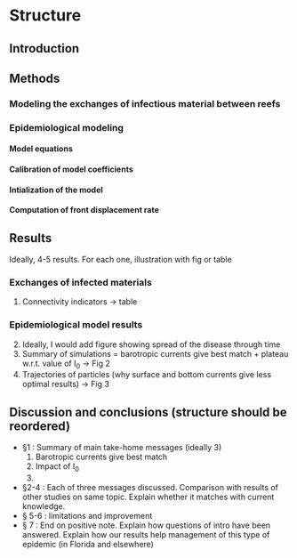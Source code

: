 # Structure

## Introduction

## Methods

### Modeling the exchanges of infectious material between reefs

### Epidemiological modeling

#### Model equations
#### Calibration of model coefficients
#### Intialization of the model
#### Computation of front displacement rate

## Results
Ideally, 4-5 results. For each one, illustration with fig or table
### Exchanges of infected materials
1. Connectivity indicators &rarr; table

### Epidemiological model results
2. Ideally, I would add figure showing spread of the disease through time
3. Summary of simulations = barotropic currents give best match + plateau w.r.t. value of I<sub>0</sub> &rarr; Fig 2
4. Trajectories of particles (why surface and bottom currents give less optimal results) &rarr; Fig 3

## Discussion and conclusions (structure should be reordered)

* §1 : Summary of main take-home messages (ideally 3)
  1. Barotropic currents give best match
  2. Impact of I<sub>0</sub>
  3. 
* §2-4 : Each of three messages discussed. Comparison with results of other studies on same topic. Explain whether it matches with current knowledge.
* § 5-6 : limitations and improvement
* § 7 : End on positive note. Explain how questions of intro have been answered. Explain how our results help management of this type of epidemic (in Florida and elsewhere)